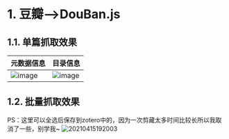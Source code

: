 # <span id = "DouBan">1. 豆瓣-->DouBan.js</span> 

## 1.1. 单篇抓取效果
| 元数据信息                                                   | 目录信息                                                     |
| ------------------------------------------------------------ | ------------------------------------------------------------ |
|![image](https://user-images.githubusercontent.com/53848822/114980197-b1dda580-9ebe-11eb-90f4-9841b6924aa3.png) | ![image](https://user-images.githubusercontent.com/53848822/114980210-b4d89600-9ebe-11eb-9acb-8d095e49a5fd.png) |



## <span id = "">1.2. 批量抓取效果</span> 

PS：这里可以全选后保存到zotero中的，因为一次剪藏太多时间比较长所以我取消了一些，别学我~
![20210415192003](https://user-images.githubusercontent.com/53848822/114980505-26b0df80-9ebf-11eb-9849-ef7d36633a70.gif)

